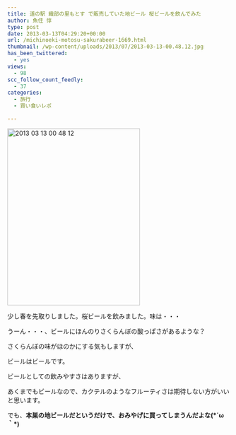 ```yaml
---
title: 道の駅 織部の里もとす で販売していた地ビール 桜ビールを飲んでみた
author: 魚住 惇
type: post
date: 2013-03-13T04:29:20+00:00
url: /michinoeki-motosu-sakurabeer-1669.html
thumbnail: /wp-content/uploads/2013/07/2013-03-13-00.48.12.jpg
has_been_twittered:
  - yes
views:
  - 98
scc_follow_count_feedly:
  - 37
categories:
  - 旅行
  - 買い食いレポ

---
```

<img decoding="async" loading="lazy" title="2013-03-13 00.48.12.jpg" src="/wp-content/uploads/2013/03/2013-03-13-00.48.12.jpg" alt="2013 03 13 00 48 12" width="300" height="400" border="0" />

少し春を先取りしました。桜ビールを飲みました。味は・・・

<!--more-->

うーん・・・、ビールにほんのりさくらんぼの酸っぱさがあるような？

さくらんぼの味がほのかにする気もしますが、

ビールはビールです。</p> 

ビールとしての飲みやすさはありますが、

あくまでもビールなので、カクテルのようなフルーティさは期待しない方がいいと思います。</p> 

でも、**本巣の地ビールだというだけで、おみやげに買ってしまうんだよな(\*´ω｀\*)**
